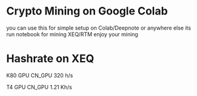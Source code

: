 # Crypto Mining on Google Colab
you can use this for simple setup on Colab/Deepnote or anywhere else its run notebook for mining XEQ/RTM
enjoy your mining

# Hashrate on XEQ
K80 GPU CN_GPU 320 h/s

T4 	GPU CN_GPU 1.21 Kh/s
